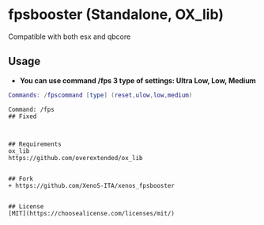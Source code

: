 # fpsbooster (Standalone, OX_lib)
Compatible with both esx and qbcore

## Usage
+ **You can use command /fps 3 type of settings: Ultra Low, Low, Medium**

```lua 
Commands: /fpscommand [type] (reset,ulow,low,medium)
```

```Menu
Command: /fps
## Fixed



## Requirements
ox_lib
https://github.com/overextended/ox_lib


## Fork
+ https://github.com/XenoS-ITA/xenos_fpsbooster


## License
[MIT](https://choosealicense.com/licenses/mit/)

